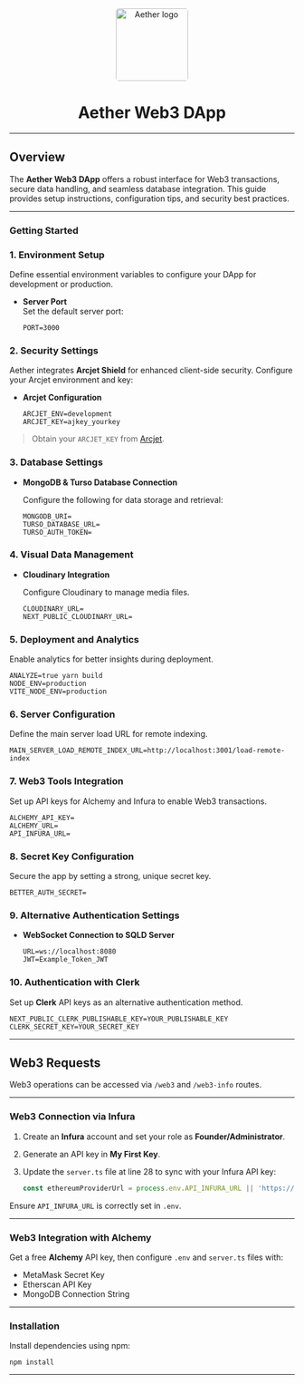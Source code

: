 <div align="center">
  <a href=".">
    <picture>
      <source media="(prefers-color-scheme: dark)" srcset="https://res.cloudinary.com/dchtm308u/image/upload/v1730200723/n4cditvw3ikmn0mk3vnu.jpg">
      <img alt="Aether logo" src="https://res.cloudinary.com/dchtm308u/image/upload/v1730200723/n4cditvw3ikmn0mk3vnu.jpg" height="128" style="border-radius: 5px;">
    </picture>
  </a>
  <h1>Aether Web3 DApp</h1>
</div>

---

## Overview

The **Aether Web3 DApp** offers a robust interface for Web3 transactions, secure data handling, and seamless database integration. This guide provides setup instructions, configuration tips, and security best practices.

---

### Getting Started

### 1. Environment Setup

Define essential environment variables to configure your DApp for development or production.

- **Server Port**  
  Set the default server port:

  ```shell
  PORT=3000
  ```

### 2. Security Settings

Aether integrates **Arcjet Shield** for enhanced client-side security. Configure your Arcjet environment and key:

- **Arcjet Configuration**

  ```shell
  ARCJET_ENV=development
  ARCJET_KEY=ajkey_yourkey
  ```

> Obtain your `ARCJET_KEY` from [Arcjet](https://app.arcjet.com).

### 3. Database Settings

- **MongoDB & Turso Database Connection**

  Configure the following for data storage and retrieval:

  ```shell
  MONGODB_URI=
  TURSO_DATABASE_URL=
  TURSO_AUTH_TOKEN=
  ```

### 4. Visual Data Management

- **Cloudinary Integration**

  Configure Cloudinary to manage media files.

  ```shell
  CLOUDINARY_URL=
  NEXT_PUBLIC_CLOUDINARY_URL=
  ```

### 5. Deployment and Analytics

Enable analytics for better insights during deployment.

  ```shell
  ANALYZE=true yarn build
  NODE_ENV=production
  VITE_NODE_ENV=production
  ```

### 6. Server Configuration

Define the main server load URL for remote indexing.

  ```shell
  MAIN_SERVER_LOAD_REMOTE_INDEX_URL=http://localhost:3001/load-remote-index
  ```

### 7. Web3 Tools Integration

Set up API keys for Alchemy and Infura to enable Web3 transactions.

  ```shell
  ALCHEMY_API_KEY=
  ALCHEMY_URL=
  API_INFURA_URL=
  ```

### 8. Secret Key Configuration

Secure the app by setting a strong, unique secret key.

  ```shell
  BETTER_AUTH_SECRET=
  ```

### 9. Alternative Authentication Settings

- **WebSocket Connection to SQLD Server**

  ```shell
  URL=ws://localhost:8080
  JWT=Example_Token_JWT
  ```

### 10. Authentication with Clerk

Set up **Clerk** API keys as an alternative authentication method.

  ```shell
  NEXT_PUBLIC_CLERK_PUBLISHABLE_KEY=YOUR_PUBLISHABLE_KEY
  CLERK_SECRET_KEY=YOUR_SECRET_KEY
  ```

---

## Web3 Requests

Web3 operations can be accessed via `/web3` and `/web3-info` routes.

---

### Web3 Connection via Infura

1. Create an **Infura** account and set your role as **Founder/Administrator**.
2. Generate an API key in **My First Key**.
3. Update the `server.ts` file at line 28 to sync with your Infura API key:

   ```typescript
   const ethereumProviderUrl = process.env.API_INFURA_URL || 'https://mainnet.infura.io/v3/api';
   ```

Ensure `API_INFURA_URL` is correctly set in `.env`.

---

### Web3 Integration with Alchemy

Get a free **Alchemy** API key, then configure `.env` and `server.ts` files with:
- MetaMask Secret Key
- Etherscan API Key
- MongoDB Connection String

---

### Installation

Install dependencies using npm:

```shell
npm install
```

---

